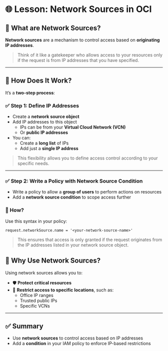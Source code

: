 # 🌐 Lesson: Network Sources in OCI

## 🔐 What are Network Sources?

**Network sources** are a mechanism to control access based on **originating IP addresses**.

> Think of it like a gatekeeper who allows access to your resources only if the request is from IP addresses that you have specified.

---

## 🧭 How Does It Work?

It’s a **two-step process**:

### ✅ Step 1: Define IP Addresses

- Create a **network source object**
- Add IP addresses to this object  
  - IPs can be from your **Virtual Cloud Network (VCN)**
  - Or **public IP addresses**
- You can:
  - Create a **long list** of IPs
  - Add just a **single IP address**

> This flexibility allows you to define access control according to your specific needs.

---

### ✅ Step 2: Write a Policy with Network Source Condition

- Write a policy to allow a **group of users** to perform actions on resources
- Add a **network source condition** to scope access further

### 🧩 How?

Use this syntax in your policy:

```text
request.networkSource.name = '<your-network-source-name>'
```

> This ensures that access is only granted if the request originates from the IP addresses listed in your network source object.


## 🎯 Why Use Network Sources?

Using network sources allows you to:

- 🛡️ **Protect critical resources**
- 📍 **Restrict access to specific locations**, such as:
  - Office IP ranges
  - Trusted public IPs
  - Specific VCNs

---

## ✅ Summary

- Use **network sources** to control access based on IP addresses
- Add a **condition** in your IAM policy to enforce IP-based restrictions
